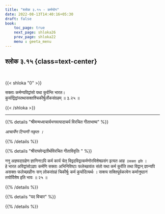 ```yaml
---
title: "श्लोक ३.१५ - कर्मयोग"
date: 2022-08-13T14:40:16+05:30
draft: false
book:
    toc_page: true
    next_page: shloka26
    prev_page: shloka22
    menu : geeta_menu
---
```




## श्लोक ३.१५ {class=text-center}

<br/>

{{< shloka  "0"  >}}

सक्ताः कर्मण्यविद्वांसो यथा कुर्वन्ति भारत।  
कुर्याद्विद्वांस्तथासक्तश्चिकीर्षुर्लोकसंग्रहम् ॥ ३.२५ ॥


{{< /shloka >}}

---


{{% details "श्रीमन्मध्वाचार्यभगवत्पादाचर्य विरचित  गीताभाष्य" %}}

*आचार्येण टिप्पणी नकृतः ।*

{{% /details %}}



{{% details "श्रीराघवेन्द्रतीर्थविरचित गीताविवृतिः " %}}

ननु अज्ञवदाग्रहेण ज्ञानिनाऽपि कर्म कार्य चेत् 
विद्वदविद्वत्कर्मणोरविशेषप्रसंग
इत्यत आह ॥`सक्ता इति` ।   
हे भारत अविद्वांसोऽज्ञाः कर्मणि सक्ताः अभिनिविष्टाः
फलेच्छावंतः संतो यथा कर्म कुर्वंति तथा विद्वान्‌ ज्ञान्यपि असक्तः
फलेच्छाहीनः सन्‌ लोकसंग्रहं चिकीर्षुः कर्म कुर्यादित्यर्थः । सक्त्य 
सक्तिपूर्वकत्वेन कर्मानुष्ठानं तयोर्विशेष इति भावः ॥ २५ ॥

{{% /details %}}



{{% details "पद विचार" %}}


{{% /details %}}
